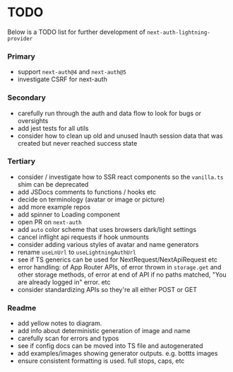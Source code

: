 # TODO

Below is a TODO list for further development of `next-auth-lightning-provider`

### Primary

- support `next-auth@4` and `next-auth@5`
- investigate CSRF for next-auth

### Secondary

- carefully run through the auth and data flow to look for bugs or oversights
- add jest tests for all utils
- consider how to clean up old and unused lnauth session data that was created but never reached success state

### Tertiary

- consider / investigate how to SSR react components so the `vanilla.ts` shim can be deprecated
- add JSDocs comments to functions / hooks etc
- decide on terminology (avatar or image or picture)
- add more example repos
- add spinner to Loading component
- open PR on `next-auth`
- add `auto` color scheme that uses browsers dark/light settings
- cancel inflight api requests if hook unmounts
- consider adding various styles of avatar and name generators
- rename `useLnUrl` to `useLightningAuthUrl`
- see if TS generics can be used for NextRequest/NextApiRequest etc
- error handling: of App Router APIs, of error thrown in `storage.get` and other storage methods, of error at end of API if no paths matched, "You are already logged in" error. etc
- consider standardizing APIs so they're all either POST or GET

### Readme

- add yellow notes to diagram.
- add info about deterministic generation of image and name
- carefully scan for errors and typos
- see if config docs can be moved into TS file and autogenerated
- add examples/images showing generator outputs. e.g. bottts images
- ensure consistent formatting is used. full stops, caps, etc
